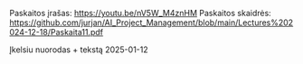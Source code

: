 Paskaitos įrašas: https://youtu.be/nV5W_M4znHM
Paskaitos skaidrės: https://github.com/jurjan/AI_Project_Management/blob/main/Lectures%202024-12-18/Paskaita11.pdf

Įkelsiu nuorodas + tekstą 2025-01-12
